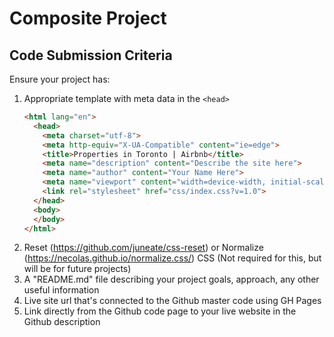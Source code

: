# Composite Project

## Code Submission Criteria

Ensure your project has:

1. Appropriate template with meta data in the `<head>`
    ```html
    <html lang="en">
      <head>
        <meta charset="utf-8">
        <meta http-equiv="X-UA-Compatible" content="ie=edge">
        <title>Properties in Toronto | Airbnb</title>
        <meta name="description" content="Describe the site here">
        <meta name="author" content="Your Name Here">
        <meta name="viewport" content="width=device-width, initial-scale=1">
        <link rel="stylesheet" href="css/index.css?v=1.0">
      </head>
      <body>
      </body>
    </html>
    ```
2. Reset (https://github.com/juneate/css-reset) or Normalize (https://necolas.github.io/normalize.css/) CSS (Not required for this, but will be for future projects)
3. A "README.md" file describing your project goals, approach, any other useful information
4. Live site url that's connected to the Github master code using GH Pages
5. Link directly from the Github code page to your live website in the Github description